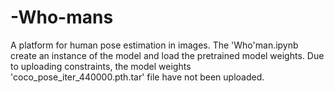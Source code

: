 # -Who-mans
A platform for human pose estimation in images. The 'Who'man.ipynb create an instance of the model and load the pretrained model weights. Due to uploading constraints, the model weights 'coco_pose_iter_440000.pth.tar' file have not been uploaded.
